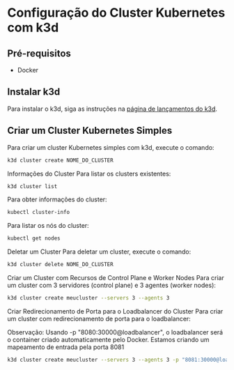 # Configuração do Cluster Kubernetes com k3d

## Pré-requisitos

- Docker

## Instalar k3d

Para instalar o k3d, siga as instruções na [página de lançamentos do k3d](https://k3d.io/v5.6.3/#releases).

## Criar um Cluster Kubernetes Simples

Para criar um cluster Kubernetes simples com k3d, execute o comando:

```bash
k3d cluster create NOME_DO_CLUSTER
```

Informações do Cluster
Para listar os clusters existentes:

```bash
k3d cluster list
```

Para obter informações do cluster:

```bash
kubectl cluster-info
```

Para listar os nós do cluster:

```bash
kubectl get nodes
```

Deletar um Cluster
Para deletar um cluster, execute o comando:

```bash
k3d cluster delete NOME_DO_CLUSTER
```

Criar um Cluster com Recursos de Control Plane e Worker Nodes
Para criar um cluster com 3 servidores (control plane) e 3 agentes (worker nodes):

```bash
k3d cluster create meucluster --servers 3 --agents 3
```

Criar Redirecionamento de Porta para o Loadbalancer do Cluster
Para criar um cluster com redirecionamento de porta para o loadbalancer:

Observação: Usando -p "8080:30000@loadbalancer", o loadbalancer será o container criado automaticamente pelo Docker. Estamos criando um mapeamento de entrada pela porta 8081

```bash
k3d cluster create meucluster --servers 3 --agents 3 -p "8081:30000@loadbalancer"
```

